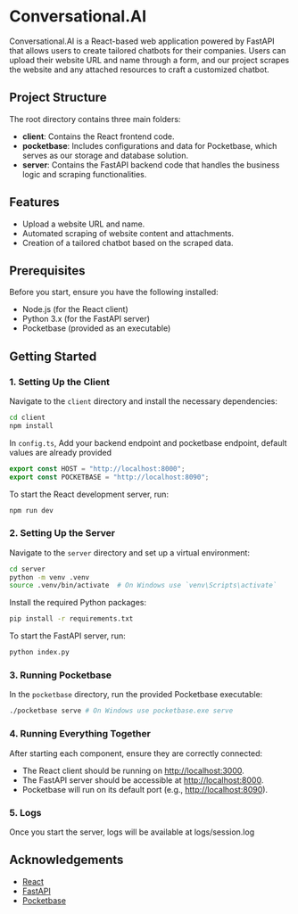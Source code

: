 # Conversational.AI

Conversational.AI is a React-based web application powered by FastAPI that allows users to create tailored chatbots for their companies. Users can upload their website URL and name through a form, and our project scrapes the website and any attached resources to craft a customized chatbot.

## Project Structure

The root directory contains three main folders:

- **client**: Contains the React frontend code.
- **pocketbase**: Includes configurations and data for Pocketbase, which serves as our storage and database solution.
- **server**: Contains the FastAPI backend code that handles the business logic and scraping functionalities.

## Features

- Upload a website URL and name.
- Automated scraping of website content and attachments.
- Creation of a tailored chatbot based on the scraped data.

## Prerequisites

Before you start, ensure you have the following installed:

- Node.js (for the React client)
- Python 3.x (for the FastAPI server)
- Pocketbase (provided as an executable)

## Getting Started

### 1. Setting Up the Client

Navigate to the `client` directory and install the necessary dependencies:

```bash
cd client
npm install
```

In `config.ts`, Add your backend endpoint and pocketbase endpoint, default values are already provided

```ts
export const HOST = "http://localhost:8000";
export const POCKETBASE = "http://localhost:8090";
```

To start the React development server, run:

```bash
npm run dev
```

### 2. Setting Up the Server

Navigate to the `server` directory and set up a virtual environment:

```bash
cd server
python -m venv .venv
source .venv/bin/activate  # On Windows use `venv\Scripts\activate`
```

Install the required Python packages:

```bash
pip install -r requirements.txt
```

To start the FastAPI server, run:

```bash
python index.py
```

### 3. Running Pocketbase

In the `pocketbase` directory, run the provided Pocketbase executable:

```bash
./pocketbase serve # On Windows use pocketbase.exe serve
```

### 4. Running Everything Together

After starting each component, ensure they are correctly connected:

- The React client should be running on [http://localhost:3000](http://localhost:3000).
- The FastAPI server should be accessible at [http://localhost:8000](http://localhost:8000).
- Pocketbase will run on its default port (e.g., [http://localhost:8090](http://localhost:8090)).

### 5. Logs

Once you start the server, logs will be available at logs/session.log

## Acknowledgements

- [React](https://reactjs.org/)
- [FastAPI](https://fastapi.tiangolo.com/)
- [Pocketbase](https://pocketbase.io/)
